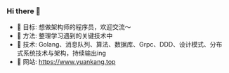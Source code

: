 ### Hi there 👋

<!--
**XBoom/XBoom** is a ✨ _special_ ✨ repository because its `README.md` (this file) appears on your GitHub profile.

Here are some ideas to get you started:
-->
- 🔭 目标: 想做架构师的程序员，欢迎交流～
- 🌱 方法: 整理学习遇到的关键技术中
- 👯 技术: Golang、消息队列、算法、数据库、Grpc、DDD、设计模式、分布式系统技术与架构，持续输出ing
- 🤔 网站: https://www.yuankang.top
